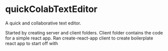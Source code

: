 # quickColabTextEditor
A quick and collaborative text editor.

Started by creating server and client folders. 
Client folder contains the code for a simple react app.
Ran create-react-app client to create boilerplate react app to start off with
